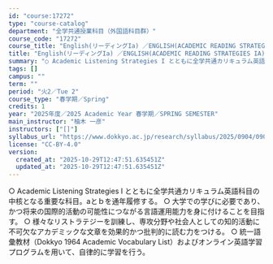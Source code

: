 ```yaml
---
id: "course:17272"
type: "course-catalog"
department: "全学共通授業科目（外国語科目群）"
course_code: "17272"
course_title: "English(リーディングIa) ／ENGLISH(ACADEMIC READING STRATEGIES IA)"
title: "English(リーディングIa) ／ENGLISH(ACADEMIC READING STRATEGIES IA)"
summary: "○ Academic Listening Strategies I とともに全学共通カリキュラム英語科目の中核となる重要な科目。aとｂを通年履修する。 ○ 大学での学びに必要であり、かつ将来の国際的活動の可能性につながる言語運用能力を身に付…"
tags: []
campus: ""
term: ""
period: "火2／Tue 2"
course_type: "春学期／Spring"
credits: 1
year: "2025年度／2025 Academic Year 春学期／SPRING SEMESTER"
main_instructor: "柚木 一彦"
instructors: ["[]"]
syllabus_url: "https://www.dokkyo.ac.jp/research/syllabus/2025/0904/0904_17272_ja_JP.html"
license: "CC-BY-4.0"
version:
  created_at: "2025-10-29T12:47:51.635451Z"
  updated_at: "2025-10-29T12:47:51.635451Z"
---
```

○ Academic Listening Strategies I とともに全学共通カリキュラム英語科目の中核となる重要な科目。aとｂを通年履修する。 ○ 大学での学びに必要であり、かつ将来の国際的活動の可能性につながる言語運用能力を身に付けることを目指す。 ○ 様々なリストラテジーを訓練し、専攻分野や社会人としての知的活動に不可欠なアカデミックな文章を効果的かつ批判的に読む力をつける。 ○ 統一語彙教材（Dokkyo 1964 Academic Vocabulary List）およびオンライン英語学習プログラムを用いて、自律的に学習を行う。
